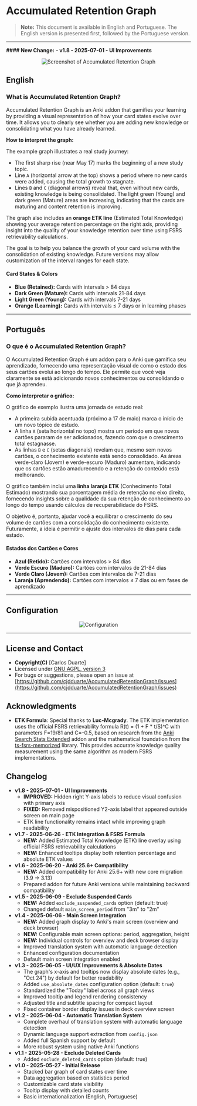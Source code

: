 # **Accumulated Retention Graph**

> **Note:** This document is available in English and Portuguese. The English version is presented first, followed by the Portuguese version.

---

<b>#### New Change:</b>
<b>- **v1.8 - 2025-07-01 - UI Improvements**</b>

<p align="center">
  <img src="https://i.ibb.co/5hzHTMKq/image.png" alt="Screenshot of Accumulated Retention Graph">
</p>

## **English**

### What is Accumulated Retention Graph?

Accumulated Retention Graph is an Anki addon that gamifies your learning by providing a visual representation of how your card states evolve over time. It allows you to clearly see whether you are adding new knowledge or consolidating what you have already learned.

**How to interpret the graph:**

The example graph illustrates a real study journey:
- The first sharp rise (near May 17) marks the beginning of a new study topic.
- Line `A` (horizontal arrow at the top) shows a period where no new cards were added, causing the total growth to stagnate.
- Lines `B` and `C` (diagonal arrows) reveal that, even without new cards, existing knowledge is being consolidated. The light green (Young) and dark green (Mature) areas are increasing, indicating that the cards are maturing and content retention is improving.

The graph also includes an **orange ETK line** (Estimated Total Knowledge) showing your average retention percentage on the right axis, providing insight into the quality of your knowledge retention over time using FSRS retrievability calculations.

The goal is to help you balance the growth of your card volume with the consolidation of existing knowledge. Future versions may allow customization of the interval ranges for each state.

#### **Card States & Colors**
- **Blue (Retained):** Cards with intervals > 84 days
- **Dark Green (Mature):** Cards with intervals 21-84 days  
- **Light Green (Young):** Cards with intervals 7-21 days
- **Orange (Learning):** Cards with intervals ≤ 7 days or in learning phases

---

## **Português**

### O que é o Accumulated Retention Graph?

O Accumulated Retention Graph é um addon para o Anki que gamifica seu aprendizado, fornecendo uma representação visual de como o estado dos seus cartões evolui ao longo do tempo. Ele permite que você veja claramente se está adicionando novos conhecimentos ou consolidando o que já aprendeu.

**Como interpretar o gráfico:**

O gráfico de exemplo ilustra uma jornada de estudo real:
- A primeira subida acentuada (próximo a 17 de maio) marca o início de um novo tópico de estudo.
- A linha `A` (seta horizontal no topo) mostra um período em que novos cartões pararam de ser adicionados, fazendo com que o crescimento total estagnasse.
- As linhas `B` e `C` (setas diagonais) revelam que, mesmo sem novos cartões, o conhecimento existente está sendo consolidado. As áreas verde-claro (Jovem) e verde-escuro (Maduro) aumentam, indicando que os cartões estão amadurecendo e a retenção do conteúdo está melhorando.

O gráfico também inclui uma **linha laranja ETK** (Conhecimento Total Estimado) mostrando sua porcentagem média de retenção no eixo direito, fornecendo insights sobre a qualidade da sua retenção de conhecimento ao longo do tempo usando cálculos de recuperabilidade do FSRS.

O objetivo é, portanto, ajudar você a equilibrar o crescimento do seu volume de cartões com a consolidação do conhecimento existente. Futuramente, a ideia é permitir o ajuste dos intervalos de dias para cada estado.

#### **Estados dos Cartões e Cores**
- **Azul (Retido):** Cartões com intervalos > 84 dias
- **Verde Escuro (Maduro):** Cartões com intervalos de 21-84 dias
- **Verde Claro (Jovem):** Cartões com intervalos de 7-21 dias
- **Laranja (Aprendendo):** Cartões com intervalos ≤ 7 dias ou em fases de aprendizado

---

## **Configuration**

<p align="center">
  <img src="https://i.ibb.co/ymZ6pbBr/image.png" alt="Configuration">
</p>

---

## **License and Contact**

- **Copyright(C)** [Carlos Duarte]
- Licensed under [GNU AGPL, version 3](http://www.gnu.org/licenses/agpl.html)
- For bugs or suggestions, please open an issue at [https://github.com/cjdduarte/AccumulatedRetentionGraph/issues](https://github.com/cjdduarte/AccumulatedRetentionGraph/issues)

## **Acknowledgments**

- **ETK Formula**: Special thanks to **Luc-Mcgrady**. The ETK implementation uses the official FSRS retrievability formula R(t) = (1 + F * t/S)^C with parameters F=19/81 and C=-0.5, based on research from the [Anki Search Stats Extended](https://ankiweb.net/shared/info/1613056169) addon and the mathematical foundation from the [ts-fsrs-memorized](https://github.com/Luc-Mcgrady/ts-fsrs-memorized) library. This provides accurate knowledge quality measurement using the same algorithm as modern FSRS implementations.

## **Changelog**

- **v1.8 - 2025-07-01 - UI Improvements**
    - **IMPROVED:** Hidden right Y-axis labels to reduce visual confusion with primary axis
    - **FIXED:** Removed mispositioned Y2-axis label that appeared outside screen on main page
    - ETK line functionality remains intact while improving graph readability
- **v1.7 - 2025-06-26 - ETK Integration & FSRS Formula**
    - **NEW:** Added Estimated Total Knowledge (ETK) line overlay using official FSRS retrievability calculations
    - **NEW:** Enhanced tooltips display both retention percentage and absolute ETK values
- **v1.6 - 2025-06-20 - Anki 25.6+ Compatibility**
    - **NEW:** Added compatibility for Anki 25.6+ with new core migration (3.9 → 3.13)
    - Prepared addon for future Anki versions while maintaining backward compatibility
- **v1.5 - 2025-06-09 - Exclude Suspended Cards**
    - **NEW:** Added `exclude_suspended_cards` option (default: true)
    - Changed default `main_screen_period` from "3m" to "2m"
- **v1.4 - 2025-06-06 - Main Screen Integration**
    - **NEW:** Added graph display to Anki's main screen (overview and deck browser)
    - **NEW:** Configurable main screen options: period, aggregation, height
    - **NEW:** Individual controls for overview and deck browser display
    - Improved translation system with automatic language detection
    - Enhanced configuration documentation
    - Default main screen integration enabled
- **v1.3 - 2025-06-05 - UI/UX Improvements & Absolute Dates**
    - The graph's x-axis and tooltips now display absolute dates (e.g., "Oct 24") by default for better readability
    - Added `use_absolute_dates` configuration option (default: `true`)
    - Standardized the "Today" label across all graph views
    - Improved tooltip and legend rendering consistency
    - Adjusted title and subtitle spacing for compact layout
    - Fixed container border display issues in deck overview screen
- **v1.2 - 2025-06-04 - Automatic Translation System**
    - Complete overhaul of translation system with automatic language detection
    - Dynamic language support extraction from `config.json`
    - Added full Spanish support by default
    - More robust system using native Anki functions
- **v1.1 - 2025-05-28 - Exclude Deleted Cards**
    - Added `exclude_deleted_cards` option (default: true)
- **v1.0 - 2025-05-27 - Initial Release**
    - Stacked bar graph of card states over time
    - Data aggregation based on statistics period
    - Customizable card state visibility
    - Tooltip display with detailed counts
    - Basic internationalization (English, Portuguese)
